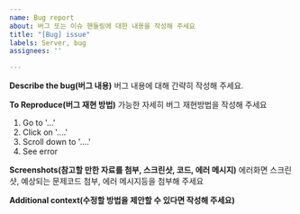 ```yaml
---
name: Bug report
about: 버그 또는 이슈 핸들링에 대한 내용을 작성해 주세요
title: "[Bug] issue"
labels: Server, bug
assignees: ''

---
```


**Describe the bug(버그 내용)**
버그 내용에 대해 간략히 작성해 주세요.

**To Reproduce(버그 재현 방법)**
가능한 자세히 버그 재현방법을 작성해 주세요
1. Go to '...'
2. Click on '....'
3. Scroll down to '....'
4. See error

**Screenshots(참고할 만한 자료를 첨부, 스크린샷, 코드, 에러 메시지)**
에러화면 스크린샷,  예상되는 문제코드 첨부, 에러 메시지등을 첨부해 주세요

**Additional context(수정할 방법을 제안할 수 있다면 작성해 주세요)**
